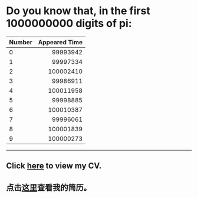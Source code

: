 # Do you know that, in the first 1000000000 digits of pi:

| Number | Appeared Time |
| :---   |      ---:     |
| 0 | 99993942 |      
| 1 | 99997334 |
| 2 | 100002410 | 
| 3 | 99986911 |
| 4 | 100011958 | 
| 5 | 99998885 | 
| 6 | 100010387 | 
| 7 | 99996061 | 
| 8 | 100001839 | 
| 9 | 100000273 | 

---
## Click [here](CV.pdf) to view my CV.
## 点击[这里](徐子翔简历.pdf)查看我的简历。
